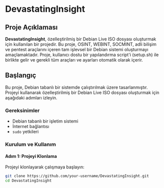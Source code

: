 # DevastatingInsight

## Proje Açıklaması
**DevastatingInsight**, özelleştirilmiş bir Debian Live ISO dosyası oluşturmak için kullanılan bir projedir. Bu proje, OSINT, WEBINT, SOCMINT, adli bilişim ve pentest araçlarını içeren tam işlevsel bir Debian sistemi oluşturmayı amaçlamaktadır. Proje, kullanıcı dostu bir yapılandırma script'i (setup.sh) ile birlikte gelir ve gerekli tüm araçları ve ayarları otomatik olarak içerir.

## Başlangıç
Bu proje, Debian tabanlı bir sistemde çalıştırılmak üzere tasarlanmıştır. Projeyi kullanarak özelleştirilmiş bir Debian Live ISO dosyası oluşturmak için aşağıdaki adımları izleyin.

### Gereksinimler
- Debian tabanlı bir işletim sistemi
- İnternet bağlantısı
- `sudo` yetkileri

### Kurulum ve Kullanım
#### Adım 1: Projeyi Klonlama
Projeyi klonlayarak çalışmaya başlayın:
```sh
git clone https://github.com/your-username/DevastatingInsight.git
cd DevastatingInsight
